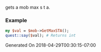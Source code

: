 gets a mob max s t a.
### Example

```perl
my $val = $mob->GetMaxSTA();
quest::say($val); # Returns int
```


Generated On 2018-04-29T00:30:15-07:00